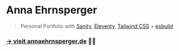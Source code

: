 # Anna Ehrnsperger

> Personal Portfolio with [Sanity](https://sanity.io), [Eleventy](https://11ty.dev), [Tailwind CSS](https://tailwindcss.com/) + [esbuild](https://esbuild.github.io/)

### [→ visit annaehrnsperger.de](https://www.annaehrnsperger.de) 🤡👋
